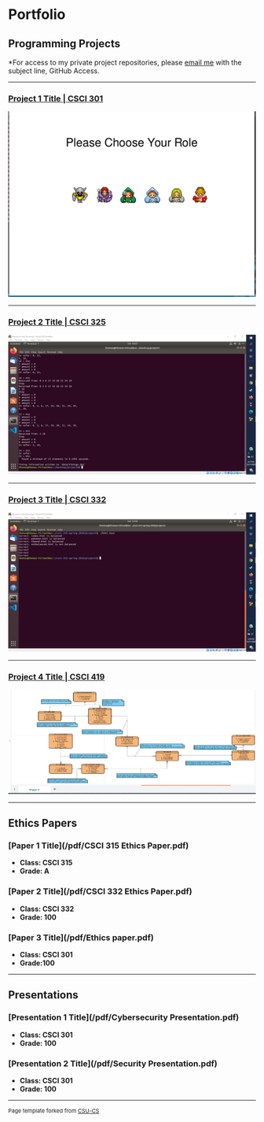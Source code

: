 Portfolio
=========

Programming Projects
--------------------

*For access to my private project repositories, please [email me](mailto:tjramsey@csustudent.net?subject=GitHub%20Access) with the subject line, GitHub Access.

---
### [Project 1 Title | CSCI 301](project1)

![Project 1 Thumbnail Name](images/Screenshot%20(24).png)

---
### [Project 2 Title | CSCI 325](project2)

![Project 2 Thumbnail Name](images/Screenshot%20(40).png)

---
### [Project 3 Title | CSCI 332](project3)

![Project 3 Thumbnail Name](images/Screenshot%20(37).png)

---
### [Project 4 Title | CSCI 419](project4.md)

![Project 4 Thumbnail Name](images/Screenshot%20(22).png)

---

Ethics Papers
-------------

### [Paper 1 Title](/pdf/CSCI 315 Ethics Paper.pdf)

-   **Class: CSCI 315**  
-   **Grade: A**

### [Paper 2 Title](/pdf/CSCI 332 Ethics Paper.pdf)

-   **Class: CSCI 332** 
-   **Grade: 100**

### [Paper 3 Title](/pdf/Ethics paper.pdf)

-   **Class: CSCI 301** 
-   **Grade:100**

---

Presentations
-------------

### [Presentation 1 Title](/pdf/Cybersecurity Presentation.pdf)

- **Class: CSCI 301** 
- **Grade: 100**


### [Presentation 2 Title](/pdf/Security Presentation.pdf)

- **Class: CSCI 301** 
- **Grade: 100**

---

<p style="font-size:11px">Page template forked from <a href="https://github.com/csu-cs/csci-portfolio">CSU-CS</a></p>
<!-- Remove above link if you don't want to attributive -->
